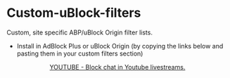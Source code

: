 # Custom-uBlock-filters
Custom, site specific ABP/uBlock Origin filter lists.

- Install in AdBlock Plus or uBlock Origin (by copying the links below and pasting them in your custom filters section)

<p align="center">
<a href="abp:subscribe?location=https%3A%2F%2Fraw.githubusercontent.com%2FBetsy25%2FCustom-uBlock-filters%2Fmaster%2FYoutube-Block_livestream_chat.txt">YOUTUBE - Block chat in Youtube livestreams.</a>
</p>
